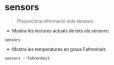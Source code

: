 # sensors

> Proporciona informació dels sensors.

- Mostra les lectures actuals de tots els sensors:

`sensors`

- Mostra les temperatures en graus Fahrenheit:

`sensors --fahrenheit`
